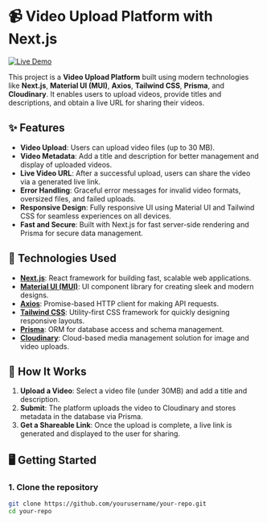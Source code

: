 # 📹 Video Upload Platform with Next.js

[![Live Demo](LIVE_LINK_HERE)](LIVE_LINK_HERE)

This project is a **Video Upload Platform** built using modern technologies like **Next.js**, **Material UI (MUI)**, **Axios**, **Tailwind CSS**, **Prisma**, and **Cloudinary**. It enables users to upload videos, provide titles and descriptions, and obtain a live URL for sharing their videos.

## ✨ Features

- **Video Upload**: Users can upload video files (up to 30 MB).
- **Video Metadata**: Add a title and description for better management and display of uploaded videos.
- **Live Video URL**: After a successful upload, users can share the video via a generated live link.
- **Error Handling**: Graceful error messages for invalid video formats, oversized files, and failed uploads.
- **Responsive Design**: Fully responsive UI using Material UI and Tailwind CSS for seamless experiences on all devices.
- **Fast and Secure**: Built with Next.js for fast server-side rendering and Prisma for secure data management.

## 🚀 Technologies Used

- **[Next.js](https://nextjs.org/docs)**: React framework for building fast, scalable web applications.
- **[Material UI (MUI)](https://mui.com/)**: UI component library for creating sleek and modern designs.
- **[Axios](https://axios-http.com/)**: Promise-based HTTP client for making API requests.
- **[Tailwind CSS](https://tailwindcss.com/)**: Utility-first CSS framework for quickly designing responsive layouts.
- **[Prisma](https://www.prisma.io/)**: ORM for database access and schema management.
- **[Cloudinary](https://cloudinary.com/)**: Cloud-based media management solution for image and video uploads.

## 🎯 How It Works

1. **Upload a Video**: Select a video file (under 30MB) and add a title and description.
2. **Submit**: The platform uploads the video to Cloudinary and stores metadata in the database via Prisma.
3. **Get a Shareable Link**: Once the upload is complete, a live link is generated and displayed to the user for sharing.

## 🖥️ Getting Started

### 1. Clone the repository

```bash
git clone https://github.com/yourusername/your-repo.git
cd your-repo
